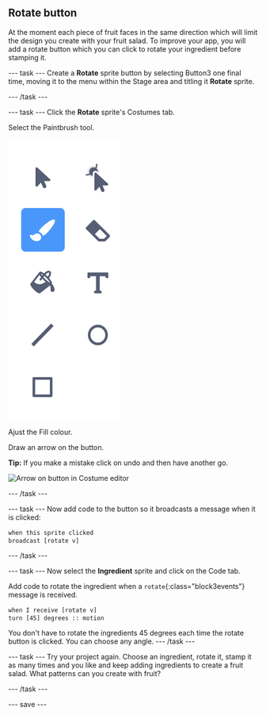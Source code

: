 ## Rotate button
At the moment each piece of fruit faces in the same direction which  will limit the design you create with your fruit salad. To improve your app, you will add a rotate button which you can click to rotate your ingredient before stamping it.

--- task ---
Create a **Rotate** sprite button by selecting Button3 one final time,  moving it to the menu within the Stage area and titling it **Rotate** sprite.

--- /task ---

--- task ---
Click the **Rotate** sprite's Costumes tab.

Select the Paintbrush tool.

![image showing Paintbrush tool](images/slider-paintbrush-tool.png)

Ajust the Fill colour. 

Draw an arrow on the button. 

**Tip:** If you make a mistake click on undo and then have another go.

![Arrow on button in Costume editor]()

--- /task ---

--- task ---
Now add code to the button so it broadcasts a message when it is clicked:

```blocks3
when this sprite clicked
broadcast [rotate v]
```
--- /task ---

--- task ---
Now select the **Ingredient** sprite and click on the Code tab. 

Add code to rotate the ingredient when a `rotate`{:class="block3events"} message is received. 

```blocks3
when I receive [rotate v]
turn [45] degrees :: motion
```

You don't have to rotate the ingredients 45 degrees each time the rotate button is clicked. You can choose any angle. 
--- /task ---

--- task ---
Try your project again. Choose an ingredient, rotate it, stamp it as many times and you like and keep adding ingredients to create a fruit salad. What patterns can you create with fruit?

--- /task ---

--- save ---
